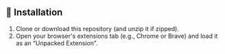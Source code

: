 ## 📌 Installation

1. Clone or download this repository (and unzip it if zipped).
2. Open your browser's extensions tab (e.g., Chrome or Brave) and load it as an “Unpacked Extension”.
